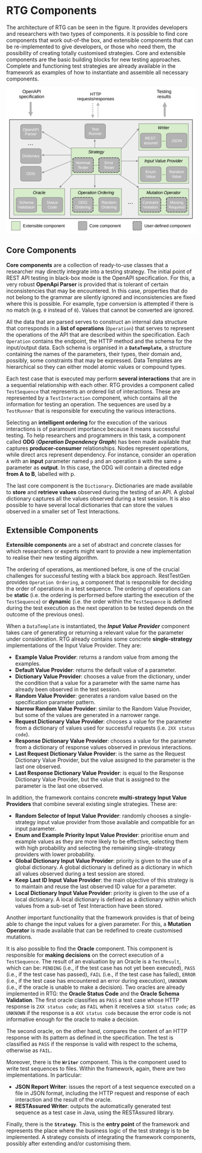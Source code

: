 # RTG Components

The architecture of RTG can be seen in the figure. It provides developers and researchers with two types of components. it is possible to find core components that work out-of-the box, and extensible components that can be re-implemented to give developers, or those who need them, the possibility of creating totally customised strategies. 
Core and extensible components are the basic building blocks for new testing approaches. Complete and functioning test strategies are already available in the framework as examples of how to instantiate and assemble all necessary components.

![Alt text](../../../static/img/architecture.png)

## Core Components
**Core components** are a collection of ready-to-use classes that a researcher may directly integrate into a testing strategy. The initial point of REST API testing in black-box mode is the OpenAPI specification. For this, a very robust **OpenApi Parser** is provided that is tolerant of certain inconsistencies that may be encountered. In this case, properties that do not belong to the grammar are silently ignored and inconsistencies are fixed where this is possible. For example, type conversion is attempted if there is no match (e.g. ```0``` instead of ```0```). Values that cannot be converted are ignored.

All the data that are parsed serves to construct an internal data structure that corresponds in a **list of operations** (```Operation```) that serves to represent the operations of the API that are described within the specification. Each ```Operation``` contains the endpoint, the HTTP method and the schema for the input/output data. 
Each schema is organised in a **```DataTemplate```**, a structure containing the names of the parameters, their types, their domain and, possibly, some constraints that may be expressed. Data Templates are hierarchical so they can either model atomic values or compound types.

Each test case that is executed may perform **several interactions** that are in a sequential relationship with each other. RTG provides a component called ```TestSequence``` that represents an ordered list of interactions. These are represented by a ```TestInteraction``` component, which contains all the information for testing an operation. The sequences are used by a ```TestRunner``` that is responsible for executing the various interactions. 

Selecting an **intelligent ordering** for the execution of the various interactions is of paramount importance because it means successful testing. To help researchers and programmers in this task, a component called **ODG** (***Operation Dependency Graph***) has been made available that captures **producer-consumer** relationships. Nodes represent operations, while direct arcs represent dependency. For instance, consider an operation ```A``` with an **input** parameter named ```p``` and an operation ```B``` with the same ```p``` parameter as **output**. In this case, the ODG will contain a directed edge **from A to B**, labelled with p.

The last core component is the ```Dictionary```. Dictionaries are made available to **store** and **retrieve values** observed during the testing of an API. A global dictionary captures all the values observed during a test session. It is also possible to have several local dictionaries that can store the values observed in a smaller set of Test Interactions.

## Extensible Components
**Extensible components** are a set of abstract and concrete classes for which researchers or experts might want to provide a new implementation to realise their new testing algorithm.

The ordering of operations, as mentioned before, is one of the crucial challenges for successful testing with a black box approach. RestTestGen provides ```Operation Ordering```, a component that is responsible for deciding the order of operations in a test sequence. The ordering of operations can be **static** (i.e. the ordering is performed before starting the execution of the ```TestSequence```) or **dynamic** (i.e. the order within the ```TestSequence``` is defined during the test execution as the next operation to be tested depends on the outcome of the previous ones). 

When a ```DataTemplate``` is instantiated, the ***Input Value Provider*** component takes care of generating or returning a relevant value for the parameter under consideration.
 RTG already contains some concrete **single-strategy** implementations of the Input Value Provider. They are:
- **Example Value Provider**: returns a random value from among the examples. 
- **Default Value Provider**: returns the default value of a parameter.
- **Dictionary Value Provider**: chooses a value from the dictionary, under the condition that a value for a parameter with the same name has already been observed in the test session.
- **Random Value Provider**: generates a random value based on the specification parameter pattern. 
- **Narrow Random Value Provider**: similar to the Random Value Provider, but some of the values are generated in a narrower range.   
- **Request Dictionary Value Provider**: chooses a value for the parameter from a dictionary of values used for successful requests (i.e. ```2XX status code```). 
- **Response Dictionary Value Provider**: chooses a value for the parameter from a dictionary of response values observed in previous interactions. 
- **Last Request Dictionary Value Provider**: is the same as the Request Dictionary Value Provider, but the value assigned to the parameter is the last one observed.   
- **Last Response Dictionary Value Provider**: is equal to the Response Dictionary Value Provider, but the value that is assigned to the parameter is the last one observed. 

In addition, the framework contains concrete **multi-strategy Input Value Providers** that combine several existing single strategies. These are:
- **Random Selector of Input Value Provider**: randomly chooses a single-strategy input value provider from those available and compatible for an input parameter.   
- **Enum and Example Priority Input Value Provider**: prioritise enum and example values as they are more likely to be effective, selecting them with high probability and selecting the remaining single-strategy providers with lower probability. 
- **Global Dictionary Input Value Provider**: priority is given to the use of a global dictionary. A global dictionary is defined as a dictionary in which all values observed during a test session are stored.   
- **Keep Last ID Input Value Provider**: the main objective of this strategy is to maintain and reuse the last observed ID value for a parameter.
- **Local Dictionary Input Value Provider**: priority is given to the use of a local dictionary. A local dictionary is defined as a dictionary within which values from a sub-set of Test Interaction have been stored.

Another important functionality that the framework provides is that of being able to change the input values for a given parameter. For this, a **Mutation Operator** is made available that can be redefined to create customised mutations. 

It is also possible to find the **Oracle** component. This component is responsible for **making decisions** on the correct execution of a ```TestSequence```. The result of an evaluation by an Oracle is a ```TestResult```, which can be: ```PENDING``` (i.e., if the test case has not yet been executed), ```PASS``` (i.e., if the test case has passed), ```FAIL``` (i.e., if the test case has failed), ```ERROR``` (i.e., if the test case has encountered an error during execution), ```UNKNOWN``` (i.e., if the oracle is unable to make a decision). Two oracles are already implemented in RTG: the **Oracle Status Code** and the **Oracle Schema Validation**. The first oracle classifies as ```PASS``` a test case whose HTTP response is ```2XX status code```; as ```FAIL``` when it receives a ```5XX status code```; as ```UNKNOWN``` if the response is a ```4XX status code``` because the error code is not informative enough for the oracle to make a decision.   

The second oracle, on the other hand, compares the content of an HTTP response with its pattern as defined in the specification. The test is classified as ```PASS``` if the response is valid with respect to the schema, otherwise as ```FAIL```.

Moreover, there is the **```Writer```** component. This is the component used to write test sequences to files. Within the framework, again, there are two implementations. In particular:
- **JSON Report Writer**:  issues the report of a test sequence executed on a file in JSON format, including the HTTP request and response of each interaction and the result of the oracle.
- **RESTAssured Writer**: outputs the automatically generated test sequence as a test case in Java, using the RESTAssured library. 

Finally, there is the **```Strategy```**. This is the **entry point** of the framework and represents the place where the business logic of the test strategy is to be implemented. A strategy consists of integrating the framework components, possibly after extending and/or customising them. 